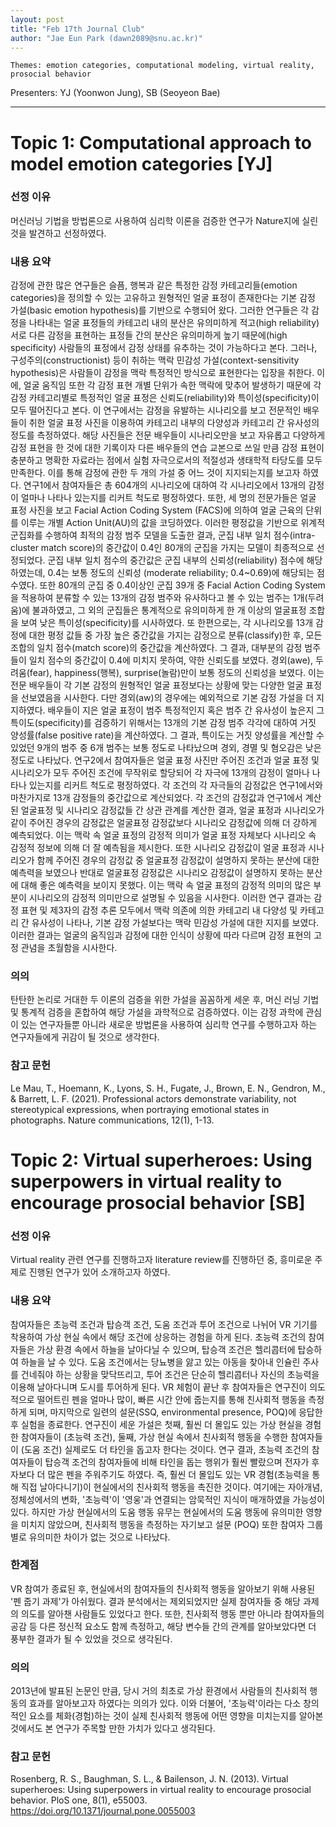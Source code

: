 ```yaml
---
layout: post
title: "Feb 17th Journal Club"
author: "Jae Eun Park (dawn2089@snu.ac.kr)"
---
```


    Themes: emotion categories, computational modeling, virtual reality, prosocial behavior 


Presenters: YJ (Yoonwon Jung), SB (Seoyeon Bae)  <br>


-----------------


# Topic 1: Computational approach to model emotion categories [YJ]

### **선정 이유**

머신러닝 기법을 방법론으로 사용하여 심리학 이론을 검증한 연구가 Nature지에 실린 것을 발견하고 선정하였다.

### **내용 요약**

감정에 관한 많은 연구들은 슬픔, 행복과 같은 특정한 감정 카테고리들(emotion categories)을 정의할 수 있는 고유하고 원형적인 얼굴 표정이 존재한다는 기본 감정 가설(basic emotion hypothesis)를 기반으로 수행되어 왔다. 그러한 연구들은 각 감정을 나타내는 얼굴 표정들의 카테고리 내의 분산은 유의미하게 적고(high reliability) 서로 다른 감정을 표현하는 표정들 간의 분산은 유의미하게 높기 때문에(high specificity) 사람들의 표정에서 감정 상태를 유추하는 것이 가능하다고 본다. 그러나, 구성주의(constructionist) 등이 취하는 맥락 민감성 가설(context-sensitivity hypothesis)은 사람들이 감정을 맥락 특정적인 방식으로 표현한다는 입장을 취한다. 이에, 얼굴 움직임 또한 각 감정 표현 개별 단위가 속한 맥락에 맞추어 발생하기 때문에 각 감정 카테고리별로 특정적인 얼굴 표정은 신뢰도(reliability)와 특이성(specificity)이 모두 떨어진다고 본다. 
이 연구에서는 감정을 유발하는 시나리오를 보고 전문적인 배우들이 취한 얼굴 표정 사진을 이용하여 카테고리 내부의 다양성과 카테고리 간 유사성의 정도를 측정하였다. 해당 사진들은 전문 배우들이 시나리오만을 보고 자유롭고 다양하게 감정 표현을 한 것에 대한 기록이자 다른 배우들의 연습 교본으로 쓰일 만큼 감정 표현이 충분하고 명확한 자료라는 점에서 실험 자극으로서의 적절성과 생태학적 타당도를 모두 만족한다. 이를 통해 감정에 관한 두 개의 가설 중 어느 것이 지지되는지를 보고자 하였다. 
연구1에서 참여자들은 총 604개의 시나리오에 대하여 각 시나리오에서 13개의 감정이 얼마나 나타나 있는지를 리커트 척도로 평정하였다. 또한, 세 명의 전문가들은 얼굴 표정 사진을 보고 Facial Action Coding System (FACS)에 의하여 얼굴 근육의 단위를 이루는 개별 Action Unit(AU)의 값을 코딩하였다. 이러한 평정값을 기반으로 위계적 군집화를 수행하여 최적의 감정 범주 모델을 도출한 결과, 군집 내부 일치 점수(intra-cluster match score)의 중간값이 0.4인 80개의 군집을 가지는 모델이 최종적으로 선정되었다. 군집 내부 일치 점수의 중간값은 군집 내부의 신뢰성(reliability) 점수에 해당하였는데, 0.4는 보통 정도의 신뢰성 (moderate reliability; 0.4~0.69)에 해당되는 점수였다. 또한 80개의 군집 중 0.4이상인 군집 39개 중 Facial Action Coding System을 적용하여 분류할 수 있는 13개의 감정 범주와 유사하다고 볼 수 있는 범주는 1개(두려움)에 불과하였고, 그 외의 군집들은 통계적으로 유의미하게 한 개 이상의 얼굴표정 조합을 보여 낮은 특이성(specificity)를 시사하였다.
또 한편으로는, 각 시나리오를 13개 감정에 대한 평정 값들 중 가장 높은 중간값을 가지는 감정으로 분류(classify)한 후, 모든 조합의 일치 점수(match score)의 중간값을 계산하였다. 그 결과, 대부분의 감정 범주들이 일치 점수의 중간값이 0.4에 미치지 못하여, 약한 신뢰도를 보였다. 경외(awe), 두려움(fear), happiness(행복), surprise(놀람)만이 보통 정도의 신뢰성을 보였다. 
이는 전문 배우들이 각 기본 감정의 원형적인 얼굴 표정보다는 상황에 맞는 다양한 얼굴 표정을 선보였음을 시사한다. 다만 경외(aw)의 경우에는 예외적으로 기본 감정 가설을 더 지지하였다.
배우들이 지은 얼굴 표정이 범주 특정적인지 혹은 범주 간 유사성이 높은지 그 특이도(specificity)를 검증하기 위해서는 13개의 기본 감정 범주 각각에 대하여 거짓 양성률(false positive rate)을 계산하였다. 그 결과, 특이도는 거짓 양성률을 계산할 수 있었던 9개의 범주 중 6개 범주는 보통 정도로 나타났으며 경외, 경멸 및 혐오감은 낮은 정도로 나타났다.
연구2에서 참여자들은 얼굴 표정 사진만 주어진 조건과 얼굴 표정 및 시나리오가 모두 주어진 조건에 무작위로 할당되어 각 자극에 13개의 감정이 얼마나 나타나 있는지를 리커트 척도로 평정하였다. 각 조건의 각 자극들의 감정값은 연구1에서와 마찬가지로 13개 감정들의 중간값으로 계산되었다. 각 조건의 감정값과 연구1에서 계산된 얼굴표정 및 시나리오 감정값들 간 상관 관계를 계산한 결과, 얼굴 표정과 시나리오가 같이 주어진 경우의 감정값은 얼굴표정 감정값보다 시나리오 감정값에 의해 더 강하게 예측되었다. 이는 맥락 속 얼굴 표정의 감정적 의미가 얼굴 표정 자체보다 시나리오 속 감정적 정보에 의해 더 잘 예측됨을 제시한다. 또한 시나리오 감정값이 얼굴 표정과 시나리오가 함께 주어진 경우의 감정값 중 얼굴표정 감정값이 설명하지 못하는 분산에 대한 예측력을 보였으나 반대로 얼굴표정 감정값은 시나리오 감정값이 설명하지 못하는 분산에 대해 좋은 예측력을 보이지 못했다. 이는 맥락 속 얼굴 표정의 감정적 의미의 많은 부분이 시나리오의 감정적 의미만으로 설명될 수 있음을 시사한다.
이러한 연구 결과는 감정 표현 및 제3자의 감정 추론 모두에서 맥락 의존에 의한 카테고리 내 다양성 및 카테고리 간 유사성이 나타나, 기본 감정 가설보다는 맥락 민감성 가설에 대한 지지를 보였다. 이러한 결과는 얼굴의 움직임과 감정에 대한 인식이 상황에 따라 다르며 감정 표현의 고정 관념을 초월함을 시사한다.

### **의의**

탄탄한 논리로 거대한 두 이론의 검증을 위한 가설을 꼼꼼하게 세운 후, 머신 러닝 기법 및 통계적 검증을 혼합하여 해당 가설을 과학적으로 검증하였다. 이는 감정 과학에 관심이 있는 연구자들뿐 아니라 새로운 방법론을 사용하여 심리학 연구를 수행하고자 하는 연구자들에게 귀감이 될 것으로 생각한다.

### **참고 문헌**

Le Mau, T., Hoemann, K., Lyons, S. H., Fugate, J., Brown, E. N., Gendron, M., & Barrett, L. F. (2021). Professional actors demonstrate variability, not stereotypical expressions, when portraying emotional states in photographs. Nature communications, 12(1), 1-13.

# Topic 2: Virtual superheroes: Using superpowers in virtual reality to encourage prosocial behavior [SB]

### **선정 이유**

Virtual reality 관련 연구를 진행하고자 literature review를 진행하던 중, 흥미로운 주제로 진행된 연구가 있어 소개하고자 하였다.

### **내용 요약**

참여자들은 초능력 조건과 탑승객 조건, 도움 조건과 투어 조건으로 나뉘어 VR 기기를 착용하여 가상 현실 속에서 해당 조건에 상응하는 경험을 하게 된다. 초능력 조건의 참여자들은 가상 환경 속에서 하늘을 날아다닐 수 있으며, 탑승객 조건은 헬리콥터에 탑승하여 하늘을 날 수 있다. 도움 조건에서는 당뇨병을 앓고 있는 아동을 찾아내 인슐린 주사를 건네줘야 하는 상황을 맞닥뜨리고, 투어 조건은 단순히 헬리콥터나 자신의 초능력을 이용해 날아다니며 도시를 투어하게 된다. VR 체험이 끝난 후 참여자들은 연구진이 의도적으로 떨어트린 펜을 얼마나 많이, 빠른 시간 안에 줍는지를 통해 친사회적 행동을 측정하게 되며, 마지막으로 일련의 설문(SSQ, environmental presence, POQ)에 응답한 후 실험을 종료한다.
연구진이 세운 가설은 첫째, 훨씬 더 몰입도 있는 가상 현실을 경험한 참여자들이 (초능력 조건), 둘째, 가상 현실 속에서 친사회적 행동을 수행한 참여자들이 (도움 조건) 실제로도 더 타인을 돕고자 한다는 것이다.
연구 결과, 초능력 조건의 참여자들이 탑승객 조건의 참여자들에 비해 타인을 돕는 행위가 훨씬 빨랐으며 전자가 후자보다 더 많은 펜을 주워주기도 하였다. 즉, 훨씬 더 몰입도 있는 VR 경험(초능력을 통해 직접 날아다니기)이 현실에서의 친사회적 행동을 촉진한 것이다. 여기에는 자아개념, 정체성에서의 변화, '초능력'이 '영웅'과 연결되는 암묵적인 지식이 매개하였을 가능성이 있다. 하지만 가상 현실에서의 도움 행동 유무는 현실에서의 도움 행동에 유의미한 영향을 미치지 않았으며, 친사회적 행동을 측정하는 자기보고 설문 (POQ) 또한 참여자 그룹 별로 유의미한 차이가 없는 것으로 나타났다.

### **한계점**

VR 참여가 종료된 후, 현실에서의 참여자들의 친사회적 행동을 알아보기 위해 사용된 '펜 줍기 과제'가 아쉬웠다. 결과 분석에서는 제외되었지만 실제 참여자들 중 해당 과제의 의도를 알아챈 사람들도 있었다고 한다.
또한, 친사회적 행동 뿐만 아니라 참여자들의 공감 등 다른 정신적 요소도 함께 측정하고, 해당 변수들 간의 관계를 알아보았다면 더 풍부한 결과가 될 수 있었을 것으로 생각된다.

### **의의**

2013년에 발표된 논문인 만큼, 당시 거의 최초로 가상 환경에서 사람들의 친사회적 행동의 효과를 알아보고자 하였다는 의의가 있다. 이와 더불어, '초능력'이라는 다소 창의적인 요소를 체화(경험)하는 것이 실제 친사회적 행동에 어떤 영향을 미치는지를 알아본 것에서도 본 연구가 주목할 만한 가치가 있다고 생각된다.

### **참고 문헌**

Rosenberg, R. S., Baughman, S. L., & Bailenson, J. N. (2013). Virtual superheroes: Using superpowers in virtual reality to encourage prosocial behavior. PloS one, 8(1), e55003. https://doi.org/10.1371/journal.pone.0055003
